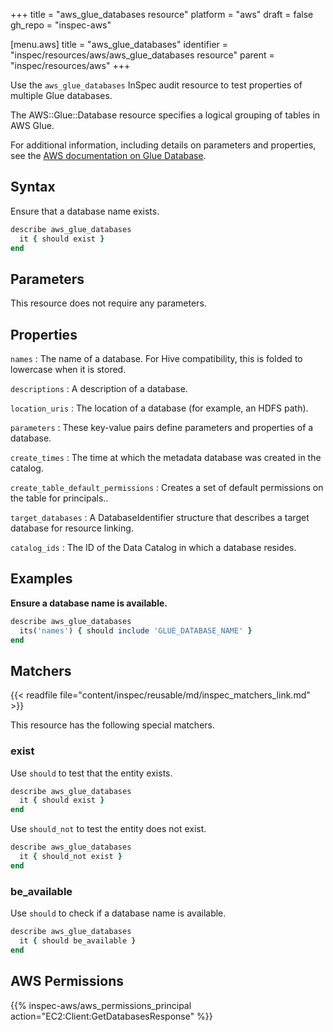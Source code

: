 +++
title = "aws_glue_databases resource"
platform = "aws"
draft = false
gh_repo = "inspec-aws"

[menu.aws]
title = "aws_glue_databases"
identifier = "inspec/resources/aws/aws_glue_databases resource"
parent = "inspec/resources/aws"
+++

Use the `aws_glue_databases` InSpec audit resource to test properties of multiple Glue databases.

The AWS::Glue::Database resource specifies a logical grouping of tables in AWS Glue.

For additional information, including details on parameters and properties, see the [AWS documentation on Glue Database](https://docs.aws.amazon.com/AWSCloudFormation/latest/UserGuide/aws-resource-glue-database.html).

## Syntax

Ensure that a database name exists.

```ruby
describe aws_glue_databases
  it { should exist }
end
```

## Parameters

This resource does not require any parameters.

## Properties

`names`
: The name of a database. For Hive compatibility, this is folded to lowercase when it is stored.

`descriptions`
: A description of a database.

`location_uris`
: The location of a database (for example, an HDFS path).

`parameters`
: These key-value pairs define parameters and properties of a database.

`create_times`
: The time at which the metadata database was created in the catalog.

`create_table_default_permissions`
: Creates a set of default permissions on the table for principals..

`target_databases`
: A DatabaseIdentifier structure that describes a target database for resource linking.

`catalog_ids`
: The ID of the Data Catalog in which a database resides.

## Examples

**Ensure a database name is available.**

```ruby
describe aws_glue_databases
  its('names') { should include 'GLUE_DATABASE_NAME' }
end
```

## Matchers

{{< readfile file="content/inspec/reusable/md/inspec_matchers_link.md" >}}

This resource has the following special matchers.

### exist

Use `should` to test that the entity exists.

```ruby
describe aws_glue_databases
  it { should exist }
end
```

Use `should_not` to test the entity does not exist.

```ruby
describe aws_glue_databases
  it { should_not exist }
end
```

### be_available

Use `should` to check if a database name is available.

```ruby
describe aws_glue_databases
  it { should be_available }
end
```

## AWS Permissions

{{% inspec-aws/aws_permissions_principal action="EC2:Client:GetDatabasesResponse" %}}
